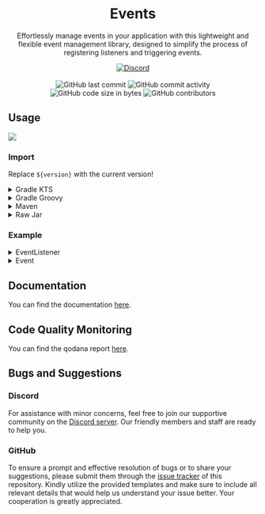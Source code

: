 <h1 align="center">Events</h1>

<p align="center">Effortlessly manage events in your application with this lightweight and flexible event management library, designed to simplify the process of registering listeners and triggering events.</p>

<div align="center">
    <a href="https://lyzev.github.io/discord"><img src="https://img.shields.io/discord/610120595765723137?logo=discord" alt="Discord"/></a>
    <br><br>
    <img src="https://img.shields.io/github/last-commit/Lyzev/Events" alt="GitHub last commit"/>
    <img src="https://img.shields.io/github/commit-activity/w/Lyzev/Events" alt="GitHub commit activity"/>
    <br>
    <img src="https://img.shields.io/github/languages/code-size/Lyzev/Events" alt="GitHub code size in bytes"/>
    <img src="https://img.shields.io/github/contributors/Lyzev/Events" alt="GitHub contributors"/>
</div>

## Usage

[![](https://jitpack.io/v/Lyzev/Events.svg?label=Release)](https://jitpack.io/#Lyzev/Events)

### Import

Replace `${version}` with the current version!

<details>
        <summary>Gradle KTS</summary>

```kt
repositories {
    maven("https://jitpack.io")
}

dependencies {
    implementation("com.github.Lyzev:Events:${version}")
}
```

</details>

<details>
        <summary>Gradle Groovy</summary>

```groovy
repositories {
    maven { url 'https://jitpack.io' }
}

dependencies {
    implementation 'com.github.Lyzev:Events:${version}'
}
```

</details>

<details>
        <summary>Maven</summary>

```xml

<repositories>
    <repository>
        <id>jitpack.io</id>
        <url>https://jitpack.io</url>
    </repository>
</repositories>

<dependencies>
    <dependency>
        <groupId>com.github.Lyzev</groupId>
        <artifactId>Events</artifactId>
        <version>${version}</version>
    </dependency>
</dependencies>
```

</details>

<details>
        <summary>Raw Jar</summary>

1. Go to the [release page](https://github.com/Lyzev/Events/releases).
2. Download Events-${version}.jar.
3. Add the jar to your classpath.

</details>

### Example

<details>
        <summary>EventListener</summary>

```kt
import dev.lyzev.api.events.EventListener
import dev.lyzev.api.events.on

class TestEventListener : EventListener {

    var handle = true

    init {
        on<TestEvent> { event ->
            if (event.a == 5)
                event.isCancelled = true
            println("TestEvent: ${event.a}")
        }
    }

    override val shouldHandleEvents
        get() = handle
}
```

</details>

<details>
        <summary>Event</summary>

```kt
class TestEvent(val a: Int) : CancellableEvent()
```

</details>

## Documentation

You can find the documentation [here](https://lyzev.github.io/Events/dokka).

## Code Quality Monitoring

You can find the qodana report [here](https://lyzev.github.io/Events/qodana).

## Bugs and Suggestions

### Discord

For assistance with minor concerns, feel free to join our supportive community on
the [Discord server](https://lyzev.github.io/discord). Our friendly members and staff are ready to help you.

### GitHub

To ensure a prompt and effective resolution of bugs or to share your suggestions, please submit them through
the [issue tracker](https://github.com/Lyzev/Events/issues) of this repository. Kindly utilize the provided templates
and make sure to include all relevant details that would help us understand your issue better. Your cooperation is
greatly appreciated.
